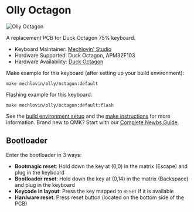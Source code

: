 # Olly Octagon

![Olly Octagon](https://i.imgur.com/lDMnyS4l.png)

A replacement PCB for Duck Octagon 75% keyboard.

* Keyboard Maintainer: [Mechlovin' Studio](https://github.com/mechlovin)
* Hardware Supported: Duck Octagon, APM32F103
* Hardware Availability: [Duck Octagon](https://geekhack.org/index.php?topic=102142.0)

Make example for this keyboard (after setting up your build environment):

    make mechlovin/olly/octagon:default

Flashing example for this keyboard:

    make mechlovin/olly/octagon:default:flash

See the [build environment setup](https://docs.qmk.fm/#/getting_started_build_tools) and the [make instructions](https://docs.qmk.fm/#/getting_started_make_guide) for more information. Brand new to QMK? Start with our [Complete Newbs Guide](https://docs.qmk.fm/#/newbs).

## Bootloader

Enter the bootloader in 3 ways:

* **Bootmagic reset**: Hold down the key at (0,0) in the matrix (Escape) and plug in the keyboard
* **Bootloader reset**: Hold down the key at (0,14) in the matrix (Backspace) and plug in the keyboard
* **Keycode in layout**: Press the key mapped to `RESET` if it is available
* **Hardware reset**: Press reset button (located on the bottom side of the PCB) 
